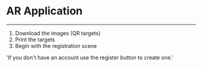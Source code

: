 # AR Application
***

1) Download the images (QR targets)
2) Print the targets
3) Begin with the registration scene

'If you don't have an account use the register button to create one.'
